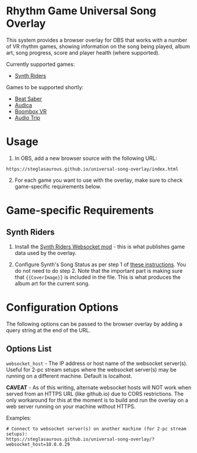 # Rhythm Game Universal Song Overlay

This system provides a browser overlay for OBS that works with a number of VR rhythm games, showing
information on the song being played, album art, song progress, score and player health (where supported).

Currently supported games:

* [Synth Riders](https://synthridersvr.com/)

Games to be supported shortly:
 
* [Beat Saber](https://beatsaber.com/)
* [Audica](https://audicagame.com/)
* [Boombox VR](https://www.boomboxvr.com/)
* [Audio Trip](http://www.kinemotik.com/audiotrip/)

# Usage

1. In OBS, add a new browser source with the following URL:  

```
https://steglasaurous.github.io/universal-song-overlay/index.html
```

2. For each game you want to use with the overlay, make sure to check game-specific requirements below.

# Game-specific Requirements

## Synth Riders

1. Install the [Synth Riders Websocket mod](https://github.com/KK964/SynthRiders-Websockets-Mod) - this is what publishes game data used by the overlay.

2. Configure Synth's Song Status as per step 1 of [these instructions](https://docs.google.com/document/d/13Ei4bYQRvvhUBIl4Uc5rwls-gvzsQ78bXoJQKQ_qaLo/edit#heading=h.xsyyveoj8zvr). You do not need to do step 2. Note that the important part is making sure that `{{CoverImage}}` is included in the file.  This is what produces the album art for the current song.

# Configuration Options

The following options can be passed to the browser overlay by adding a query string at the end of the URL.

## Options List

`websocket_host` - The IP address or host name of the websocket server(s).  Useful for 2-pc stream setups where
the websocket server(s) may be running on a different machine.  Default is localhost.

**CAVEAT** - As of this writing, alternate websocket hosts will NOT work when served from an HTTPS URL (like github.io) due to CORS restrictions.
The only workaround for this at the moment is to build and run the overlay on a web server running on your machine without HTTPS.

Examples:

```
# Connect to websocket server(s) on another machine (for 2-pc stream setups):
https://steglasaurous.github.io/universal-song-overlay/?websocket_host=10.0.0.29
```
